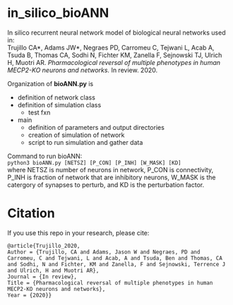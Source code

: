 # in_silico_bioANN

In silico recurrent neural network model of biological neural networks used in:  
Trujillo CA*, Adams JW*, Negraes PD, Carromeu C, Tejwani L, Acab A, Tsuda B, Thomas CA, Sodhi N, Fichter KM, Zanella F, Sejnowski TJ, Ulrich H, Muotri AR. *Pharmacological reversal of multiple phenotypes in human MECP2-KO neurons and networks.* In review. 2020.

Organization of **bioANN.py** is
  - definition of network class
  - definition of simulation class
      - test fxn
  - main
      - definition of parameters and output directories
      - creation of simulation of network
      - script to run simulation and gather data

Command to run bioANN:  
`python3 bioANN.py [NETSZ] [P_CON] [P_INH] [W_MASK] [KD]`  
where NETSZ is number of neurons in network, P_CON is connectivity, P_INH is fraction of network that are inhibitory neurons, W_MASK is the catergory of synapses to perturb, and KD is the perturbation factor.

# Citation

If you use this repo in your research, please cite:

    @article{Trujillo_2020,
    Author = {Trujillo, CA and Adams, Jason W and Negraes, PD and Carromeu, C and Tejwani, L and Acab, A and Tsuda, Ben and Thomas, CA and Sodhi, N and Fichter, KM and Zanella, F and Sejnowski, Terrence J and Ulrich, H and Muotri AR},  
    Journal = {In review},  
    Title = {Pharmacological reversal of multiple phenotypes in human MECP2-KO neurons and networks},  
    Year = {2020}}
